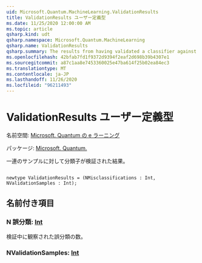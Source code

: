 ```yaml
---
uid: Microsoft.Quantum.MachineLearning.ValidationResults
title: ValidationResults ユーザー定義型
ms.date: 11/25/2020 12:00:00 AM
ms.topic: article
qsharp.kind: udt
qsharp.namespace: Microsoft.Quantum.MachineLearning
qsharp.name: ValidationResults
qsharp.summary: The results from having validated a classifier against a set of samples.
ms.openlocfilehash: 42bfab7fd1f9372d9394f2eaf2d698b39b4307e1
ms.sourcegitcommit: a87c1aa8e7453360025e47ba614f25b02ea84ec3
ms.translationtype: MT
ms.contentlocale: ja-JP
ms.lasthandoff: 11/26/2020
ms.locfileid: "96211493"
---
```

# <a name="validationresults-user-defined-type"></a>ValidationResults ユーザー定義型

名前空間: [Microsoft. Quantum の e ラーニング](xref:Microsoft.Quantum.MachineLearning)

パッケージ: [Microsoft. Quantum.](https://nuget.org/packages/Microsoft.Quantum.MachineLearning)


一連のサンプルに対して分類子が検証された結果。

```qsharp

newtype ValidationResults = (NMisclassifications : Int, NValidationSamples : Int);
```



## <a name="named-items"></a>名前付き項目

### <a name="nmisclassifications--int"></a>N 誤分類: [Int](xref:microsoft.quantum.lang-ref.int)

検証中に観察された誤分類の数。
### <a name="nvalidationsamples--int"></a>NValidationSamples: [Int](xref:microsoft.quantum.lang-ref.int)

